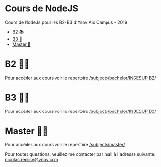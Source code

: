 # Cours de NodeJS

Cours de NodeJs pour les B2-B3 d'Ynov Aix Campus - 2019

- [B2 📚](#B2)
- [B3 📖](#B3)
- [Master 📖](#Master)

# B2 👨‍🎓

Pour accéder aux cours voir le repertoire [/subjects/bachelor/INGESUP B2/](subjects/bachelor/INGESUP-B2/)

# B3 👨‍🎓

Pour accéder aux cours voir le repertoire [/subjects/bachelor/INGESUP B3/](subjects/bachelor/INGESUP-B3/)

# Master 👨‍🎓

Pour accéder aux cours voir le repertoire [/subjects/master/](subjects/master/)

Pour toutes questions, veuillez me contacter par mail à l'adresse suivante: [nicolas.remise@ynov.com](mailto:nicolas.remise@ynov.com)

